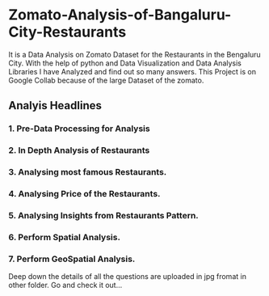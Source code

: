 # Zomato-Analysis-of-Bangaluru-City-Restaurants
It is a Data Analysis on Zomato Dataset for the Restaurants in the Bengaluru City. With the help of python and Data Visualization and Data Analysis Libraries I have Analyzed and find out so many answers. This Project is on Google Collab because of the large Dataset of the zomato.

## Analyis Headlines
### 1. Pre-Data Processing for Analysis
### 2. In Depth Analysis of Restaurants
### 3. Analysing most famous Restaurants.
### 4. Analysing Price of the Restaurants.
### 5. Analysing Insights from Restaurants Pattern.
### 6. Perform Spatial Analysis.
### 7. Perform GeoSpatial Analysis.

Deep down the details of all the questions are uploaded in jpg fromat in other folder. Go and check it out...
